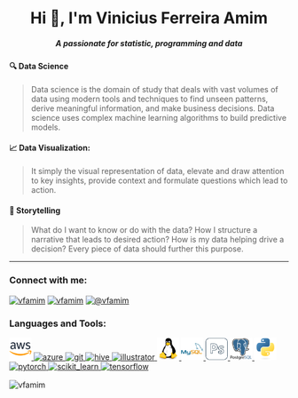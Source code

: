 <h1 align="center">Hi 👋, I'm Vinicius Ferreira Amim</h1>
<h5 align="center">A passionate for statistic, programming and data</h5>

####  :mag: Data Science

>Data science is the domain of study that deals with vast volumes of data  using modern tools and techniques to find unseen patterns, derive  meaningful information, and make business decisions. Data science uses  complex machine learning algorithms to build predictive models.

#### :chart_with_upwards_trend: Data Visualization:

> It simply the visual representation of data, elevate and draw attention to key insights, provide context and formulate questions which lead to action.

#### :scroll: Storytelling

> What do I want to know or do with the data? How I structure a narrative that leads to desired action? How is my data helping drive a decision?
> Every piece of data should further this purpose. 

---

<h3 align="left">Connect with me:</h3>
<p align="left">
<a href="https://linkedin.com/in/vfamim" target="blank"><img align="center" src="https://www.vectorlogo.zone/logos/linkedin/linkedin-icon.svg" alt="vfamim" height="40" width="40" /></a>
<a href="https://kaggle.com/vfamim" target="blank"><img align="center" src="https://www.vectorlogo.zone/logos/kaggle/kaggle-icon.svg" alt="vfamim" height="40" width="40" /></a>
<a href="https://medium.com/@vfamim" target="blank"><img align="center" src="https://www.vectorlogo.zone/logos/medium/medium-tile.svg" alt="@vfamim" height="40" width="40" /></a>
</p>



<h3 align="left">Languages and Tools:</h3>
<p align="left"> <a href="https://aws.amazon.com" target="_blank"> <img src="https://raw.githubusercontent.com/devicons/devicon/master/icons/amazonwebservices/amazonwebservices-original-wordmark.svg" alt="aws" width="40" height="40"/> </a> <a href="https://azure.microsoft.com/en-in/" target="_blank"> <img src="https://www.vectorlogo.zone/logos/microsoft_azure/microsoft_azure-icon.svg" alt="azure" width="40" height="40"/> </a> <a href="https://git-scm.com/" target="_blank"> <img src="https://www.vectorlogo.zone/logos/git-scm/git-scm-icon.svg" alt="git" width="40" height="40"/> </a> <a href="https://hive.apache.org/" target="_blank"> <img src="https://www.vectorlogo.zone/logos/apache_hive/apache_hive-icon.svg" alt="hive" width="40" height="40"/> </a> <a href="https://www.adobe.com/in/products/illustrator.html" target="_blank"> <img src="https://www.vectorlogo.zone/logos/adobe_illustrator/adobe_illustrator-icon.svg" alt="illustrator" width="40" height="40"/> </a> <a href="https://www.linux.org/" target="_blank"> <img src="https://raw.githubusercontent.com/devicons/devicon/master/icons/linux/linux-original.svg" alt="linux" width="40" height="40"/> </a> <a href="https://www.mysql.com/" target="_blank"> <img src="https://raw.githubusercontent.com/devicons/devicon/master/icons/mysql/mysql-original-wordmark.svg" alt="mysql" width="40" height="40"/> </a> <a href="https://www.photoshop.com/en" target="_blank"> <img src="https://raw.githubusercontent.com/devicons/devicon/master/icons/photoshop/photoshop-line.svg" alt="photoshop" width="40" height="40"/> </a> <a href="https://www.postgresql.org" target="_blank"> <img src="https://raw.githubusercontent.com/devicons/devicon/master/icons/postgresql/postgresql-original-wordmark.svg" alt="postgresql" width="40" height="40"/> </a> <a href="https://www.python.org" target="_blank"> <img src="https://raw.githubusercontent.com/devicons/devicon/master/icons/python/python-original.svg" alt="python" width="40" height="40"/> </a> <a href="https://pytorch.org/" target="_blank"> <img src="https://www.vectorlogo.zone/logos/pytorch/pytorch-icon.svg" alt="pytorch" width="40" height="40"/> </a> <a href="https://scikit-learn.org/" target="_blank"> <img src="https://upload.wikimedia.org/wikipedia/commons/0/05/Scikit_learn_logo_small.svg" alt="scikit_learn" width="40" height="40"/> </a> <a href="https://www.tensorflow.org" target="_blank"> <img src="https://www.vectorlogo.zone/logos/tensorflow/tensorflow-icon.svg" alt="tensorflow" width="40" height="40"/> </a> </p>

<p><img align="center" src="https://github-readme-stats.vercel.app/api/top-langs?username=vfamim&show_icons=true&locale=en&layout=compact" alt="vfamim" /></p>

